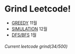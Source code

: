 # Grind Leetcode!

- [GREEDY](https://github.com/JayFreemandev/Problem-Solving/tree/main/LeetCode/Greedy) 11월
- [SIMULATION](https://github.com/JayFreemandev/Problem-Solving/tree/main/LeetCode/Simulation) 12월
- [DFS/BFS](https://github.com/JayFreemandev/Problem-Solving/tree/main/LeetCode/DFS%26BFS) 1월

###### Current leetcode grind(34/500)  

